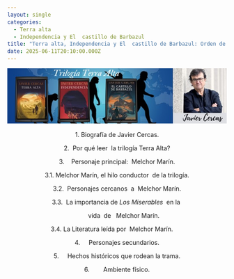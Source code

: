 ```yaml
---
layout: single
categories:
  - Terra alta
  - Independencia y El  castillo de Barbazul
title: "Terra alta, Independencia y El  castillo de Barbazul: Orden de análisis"
date: 2025-06-11T20:10:00.000Z
---
```

![](/assets/img/banner.jpg)

<center>1. Biografía
de Javier Cercas.


2.  Por qué leer 
la trilogía Terra Alta?

3.    Personaje
principal:  Melchor Marín. 

3.1. Melchor Marín, el hilo conductor  de la trilogía.

3.2.  Personajes cercanos  a  Melchor
Marín. 

3.3.  La importancia de *Los
Miserables*  en la  

        vida 
de   Melchor Marín.

3.4.
La Literatura leída por  Melchor Marín.       

4.    
Personajes
secundarios.

5.     Hechos
históricos que rodean la trama.

6.        Ambiente
físico.</center>

